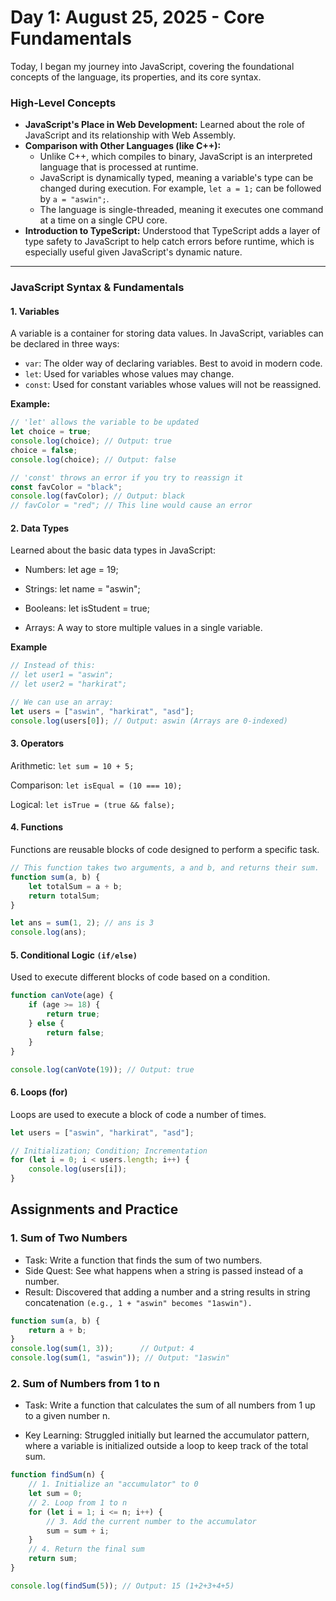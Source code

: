 # Day 1: August 25, 2025 - Core Fundamentals

Today, I began my journey into JavaScript, covering the foundational concepts of the language, its properties, and its core syntax.

### High-Level Concepts

* **JavaScript's Place in Web Development:** Learned about the role of JavaScript and its relationship with Web Assembly.
* **Comparison with Other Languages (like C++):**
    * Unlike C++, which compiles to binary, JavaScript is an interpreted language that is processed at runtime.
    * JavaScript is dynamically typed, meaning a variable's type can be changed during execution. For example, `let a = 1;` can be followed by `a = "aswin";`.
    * The language is single-threaded, meaning it executes one command at a time on a single CPU core.
* **Introduction to TypeScript:** Understood that TypeScript adds a layer of type safety to JavaScript to help catch errors before runtime, which is especially useful given JavaScript's dynamic nature.

---

### JavaScript Syntax & Fundamentals

#### 1. Variables

A variable is a container for storing data values. In JavaScript, variables can be declared in three ways:

* `var`: The older way of declaring variables. Best to avoid in modern code.
* `let`: Used for variables whose values may change.
* `const`: Used for constant variables whose values will not be reassigned.

**Example:**

```javascript
// 'let' allows the variable to be updated
let choice = true;
console.log(choice); // Output: true
choice = false;
console.log(choice); // Output: false

// 'const' throws an error if you try to reassign it
const favColor = "black";
console.log(favColor); // Output: black
// favColor = "red"; // This line would cause an error
```
#### 2. Data Types
Learned about the basic data types in JavaScript:

- Numbers: let age = 19;

- Strings: let name = "aswin";

- Booleans: let isStudent = true;

- Arrays: A way to store multiple values in a single variable.

**Example**
```javascript
// Instead of this:
// let user1 = "aswin";
// let user2 = "harkirat";

// We can use an array:
let users = ["aswin", "harkirat", "asd"];
console.log(users[0]); // Output: aswin (Arrays are 0-indexed)
```
#### 3. Operators 
Arithmetic: `let sum = 10 + 5;`

Comparison: `let isEqual = (10 === 10);`

Logical: `let isTrue = (true && false);`

#### 4. Functions
Functions are reusable blocks of code designed to perform a specific task.
```javascript
// This function takes two arguments, a and b, and returns their sum.
function sum(a, b) {
    let totalSum = a + b;
    return totalSum;
}

let ans = sum(1, 2); // ans is 3
console.log(ans);
```
#### 5. Conditional Logic `(if/else)`
Used to execute different blocks of code based on a condition.
```javascript
function canVote(age) {
    if (age >= 18) {
        return true;
    } else {
        return false;
    }
}

console.log(canVote(19)); // Output: true
```
#### 6. Loops (for)
Loops are used to execute a block of code a number of times.
```javascript
let users = ["aswin", "harkirat", "asd"];

// Initialization; Condition; Incrementation
for (let i = 0; i < users.length; i++) {
    console.log(users[i]);
}
```
## Assignments and Practice
### 1. Sum of Two Numbers
- Task: Write a function that finds the sum of two numbers.
- Side Quest: See what happens when a string is passed instead of a number.
- Result: Discovered that adding a number and a string results in string concatenation `(e.g., 1 + "aswin" becomes "1aswin").`
```javascript
function sum(a, b) {
    return a + b;
}
console.log(sum(1, 3));      // Output: 4
console.log(sum(1, "aswin")); // Output: "1aswin"
```
### 2. Sum of Numbers from 1 to n
- Task: Write a function that calculates the sum of all numbers from 1 up to a given number n.

- Key Learning: Struggled initially but learned the accumulator pattern, where a variable is initialized outside a loop to keep track of the total sum.
```javascript
function findSum(n) {
    // 1. Initialize an "accumulator" to 0
    let sum = 0;
    // 2. Loop from 1 to n
    for (let i = 1; i <= n; i++) {
        // 3. Add the current number to the accumulator
        sum = sum + i;
    }
    // 4. Return the final sum
    return sum;
}

console.log(findSum(5)); // Output: 15 (1+2+3+4+5)
```
